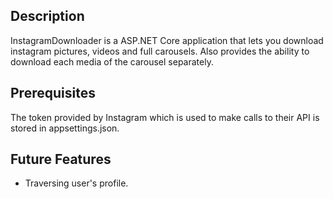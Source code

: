 ## Description

InstagramDownloader is a ASP.NET Core application that lets you download instagram pictures, videos and full carousels. Also provides the ability to download each media of the carousel separately.

## Prerequisites

The token provided by Instagram which is used to make calls to their API is stored in appsettings.json.

## Future Features

* Traversing user's profile.



